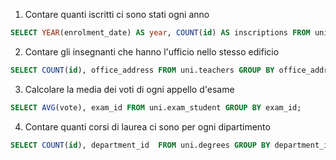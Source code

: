 1. Contare quanti iscritti ci sono stati ogni anno

```sql
SELECT YEAR(enrolment_date) AS year, COUNT(id) AS inscriptions FROM uni.students GROUP BY year ORDER BY year;
```

2. Contare gli insegnanti che hanno l'ufficio nello stesso edificio

```sql
SELECT COUNT(id), office_address FROM uni.teachers GROUP BY office_address ORDER BY office_address;
```

3. Calcolare la media dei voti di ogni appello d'esame

```sql
SELECT AVG(vote), exam_id FROM uni.exam_student GROUP BY exam_id;
```

4. Contare quanti corsi di laurea ci sono per ogni dipartimento

```sql
SELECT COUNT(id), department_id  FROM uni.degrees GROUP BY department_id;
```

